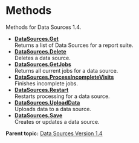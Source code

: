 # Methods

Methods for Data Sources 1.4.

 

-   **[DataSources.Get](../methods/r_getDataSources.md)**  
Returns a list of Data Sources for a report suite.
-   **[DataSources.Delete](../methods/r_deleteDataSources.md)**  
Deletes a data source.
-   **[DataSources.GetJobs](../methods/r_getjobsDataSources.md)**  
 Returns all current jobs for a data source.
-   **[DataSources.ProcessIncompleteVisits](../methods/r_processIncompleteVisits_1.4.md)**  
 Finishes incomplete jobs.
-   **[DataSources.Restart](../methods/r_restart_1.4.md)**  
 Restarts processing for a data source.
-   **[DataSources.UploadData](../methods/r_uploadDataDataSources.md)**  
 Uploads data to a data source.
-   **[DataSources.Save](../methods/r_save_datasources.md)**  
Creates or updates a data source.

**Parent topic:** [Data Sources Version 1.4](../c_data_sources_api_1_4.md)

